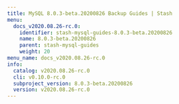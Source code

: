 ```yaml
---
title: MySQL 8.0.3-beta.20200826 Backup Guides | Stash
menu:
  docs_v2020.08.26-rc.0:
    identifier: stash-mysql-guides-8.0.3-beta.20200826
    name: 8.0.3-beta.20200826
    parent: stash-mysql-guides
    weight: 20
menu_name: docs_v2020.08.26-rc.0
info:
  catalog: v2020.08.26-rc.0
  cli: v0.10.0-rc.0
  subproject_version: 8.0.3-beta.20200826
  version: v2020.08.26-rc.0
---
```


